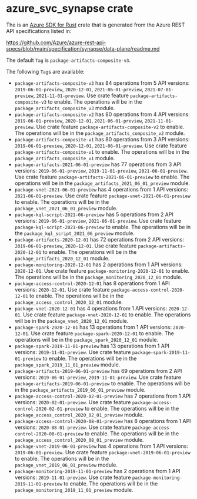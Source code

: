 # azure_svc_synapse crate

The is an [Azure SDK for Rust](https://github.com/Azure/azure-sdk-for-rust) crate that is generated from the Azure REST API specifications listed in:

https://github.com/Azure/azure-rest-api-specs/blob/main/specification/synapse/data-plane/readme.md

The default `Tag` is `package-artifacts-composite-v3`.

The following `Tag`s are available:

- `package-artifacts-composite-v3` has 84 operations from 5 API versions: `2019-06-01-preview`, `2020-12-01`, `2021-06-01-preview`, `2021-07-01-preview`, `2021-11-01-preview`. Use crate feature `package-artifacts-composite-v3` to enable. The operations will be in the `package_artifacts_composite_v3` module.
- `package-artifacts-composite-v2` has 80 operations from 4 API versions: `2019-06-01-preview`, `2020-12-01`, `2021-06-01-preview`, `2021-11-01-preview`. Use crate feature `package-artifacts-composite-v2` to enable. The operations will be in the `package_artifacts_composite_v2` module.
- `package-artifacts-composite-v1` has 80 operations from 3 API versions: `2019-06-01-preview`, `2020-12-01`, `2021-06-01-preview`. Use crate feature `package-artifacts-composite-v1` to enable. The operations will be in the `package_artifacts_composite_v1` module.
- `package-artifacts-2021-06-01-preview` has 77 operations from 3 API versions: `2019-06-01-preview`, `2019-11-01-preview`, `2021-06-01-preview`. Use crate feature `package-artifacts-2021-06-01-preview` to enable. The operations will be in the `package_artifacts_2021_06_01_preview` module.
- `package-vnet-2021-06-01-preview` has 4 operations from 1 API versions: `2021-06-01-preview`. Use crate feature `package-vnet-2021-06-01-preview` to enable. The operations will be in the `package_vnet_2021_06_01_preview` module.
- `package-kql-script-2021-06-preview` has 5 operations from 2 API versions: `2019-06-01-preview`, `2021-06-01-preview`. Use crate feature `package-kql-script-2021-06-preview` to enable. The operations will be in the `package_kql_script_2021_06_preview` module.
- `package-artifacts-2020-12-01` has 72 operations from 2 API versions: `2019-06-01-preview`, `2020-12-01`. Use crate feature `package-artifacts-2020-12-01` to enable. The operations will be in the `package_artifacts_2020_12_01` module.
- `package-monitoring-2020-12-01` has 2 operations from 1 API versions: `2020-12-01`. Use crate feature `package-monitoring-2020-12-01` to enable. The operations will be in the `package_monitoring_2020_12_01` module.
- `package-access-control-2020-12-01` has 8 operations from 1 API versions: `2020-12-01`. Use crate feature `package-access-control-2020-12-01` to enable. The operations will be in the `package_access_control_2020_12_01` module.
- `package-vnet-2020-12-01` has 4 operations from 1 API versions: `2020-12-01`. Use crate feature `package-vnet-2020-12-01` to enable. The operations will be in the `package_vnet_2020_12_01` module.
- `package-spark-2020-12-01` has 13 operations from 1 API versions: `2020-12-01`. Use crate feature `package-spark-2020-12-01` to enable. The operations will be in the `package_spark_2020_12_01` module.
- `package-spark-2019-11-01-preview` has 13 operations from 1 API versions: `2019-11-01-preview`. Use crate feature `package-spark-2019-11-01-preview` to enable. The operations will be in the `package_spark_2019_11_01_preview` module.
- `package-artifacts-2019-06-01-preview` has 69 operations from 2 API versions: `2019-06-01-preview`, `2019-11-01-preview`. Use crate feature `package-artifacts-2019-06-01-preview` to enable. The operations will be in the `package_artifacts_2019_06_01_preview` module.
- `package-access-control-2020-02-01-preview` has 7 operations from 1 API versions: `2020-02-01-preview`. Use crate feature `package-access-control-2020-02-01-preview` to enable. The operations will be in the `package_access_control_2020_02_01_preview` module.
- `package-access-control-2020-08-01-preview` has 8 operations from 1 API versions: `2020-08-01-preview`. Use crate feature `package-access-control-2020-08-01-preview` to enable. The operations will be in the `package_access_control_2020_08_01_preview` module.
- `package-vnet-2019-06-01-preview` has 4 operations from 1 API versions: `2019-06-01-preview`. Use crate feature `package-vnet-2019-06-01-preview` to enable. The operations will be in the `package_vnet_2019_06_01_preview` module.
- `package-monitoring-2019-11-01-preview` has 2 operations from 1 API versions: `2019-11-01-preview`. Use crate feature `package-monitoring-2019-11-01-preview` to enable. The operations will be in the `package_monitoring_2019_11_01_preview` module.